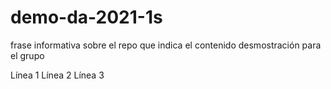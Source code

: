 # demo-da-2021-1s
frase informativa sobre el repo que indica el contenido
desmostración para el grupo

  Línea 1
  Línea 2
  Línea 3
